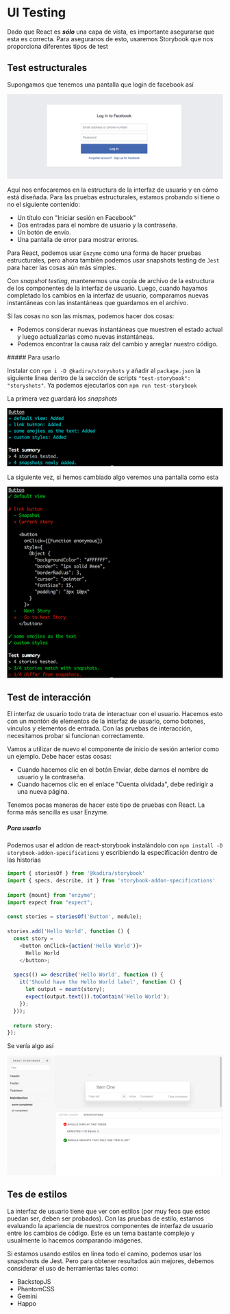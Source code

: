 # UI Testing

Dado que React es _**sólo**_ una capa de vista, es importante asegurarse que esta es correcta. Para aseguranos de esto, usaremos Storybook que nos proporciona diferentes tipos de test

## Test estructurales

Supongamos que tenemos una pantalla que login de facebook así

![](/assets/login-facebook.png)

Aquí nos enfocaremos en la estructura de la interfaz de usuario y en cómo está diseñada. Para las pruebas estructurales, estamos probando si tiene o no el siguiente contenido:

* Un título con "Iniciar sesión en Facebook"
* Dos entradas para el nombre de usuario y la contraseña.
* Un botón de envío.
* Una pantalla de error para mostrar errores.

Para React, podemos usar `Enzyme` como una forma de hacer pruebas estructurales, pero ahora también podemos usar snapshots testing de `Jest` para hacer las cosas aún más simples.

Con _snapshot testing_, mantenemos una copia de archivo de la estructura de los componentes de la interfaz de usuario. Luego, cuando hayamos completado los cambios en la interfaz de usuario, comparamos nuevas instantáneas con las instantáneas que guardamos en el archivo.

Si las cosas no son las mismas, podemos hacer dos cosas:

* Podemos considerar nuevas instantáneas que muestren el estado actual y luego actualizarlas como nuevas instantáneas.
* Podemos encontrar la causa raíz del cambio y arreglar nuestro código.

##### Para usarlo

Instalar con `npm i -D @kadira/storyshots` y añadir al `package.json`
la siguiente linea dentro de la sección de scripts `"test-storybook": "storyshots"`. Ya podemos ejecutarlos con `npm run test-storybook`

La primera vez guardará los _snapshots_

![](/assets/storyshots-first-run.png)

La siguiente vez, si hemos cambiado algo veremos una pantalla como esta

![](/assets/storyshots-diff-view.png)

## Test de interacción

El interfaz de usuario todo trata de interactuar con el usuario. Hacemos esto con un montón de elementos de la interfaz de usuario, como botones, vínculos y elementos de entrada. Con las pruebas de interacción, necesitamos probar si funcionan correctamente.

Vamos a utilizar de nuevo el componente de inicio de sesión anterior como un ejemplo. Debe hacer estas cosas:

* Cuando hacemos clic en el botón Enviar, debe darnos el nombre de usuario y la contraseña.
* Cuando hacemos clic en el enlace "Cuenta olvidada", debe redirigir a una nueva página.

Tenemos pocas maneras de hacer este tipo de pruebas con React. La forma más sencilla es usar Enzyme.

##### Para usarlo

Podemos usar el addon de react-storybook instalándolo con `npm install -D storybook-addon-specifications` y escribiendo la especificación dentro de las historias

```js
import { storiesOf } from '@kadira/storybook'
import { specs, describe, it } from 'storybook-addon-specifications'

import {mount} from "enzyme";
import expect from "expect";

const stories = storiesOf('Button', module);

stories.add('Hello World', function () {
  const story =
    <button onClick={action('Hello World')}>
      Hello World
    </button>;

  specs(() => describe('Hello World', function () {
    it('Should have the Hello World label', function () {
      let output = mount(story);
      expect(output.text()).toContain('Hello World');
    });
  }));

  return story;
});
```

Se vería algo así

![](/assets/storybook-addon-specifications.png)

## Tes de estilos

La interfaz de usuario tiene que ver con estilos (por muy feos que estos puedan ser, deben ser probados). Con las pruebas de estilo, estamos evaluando la apariencia de nuestros componentes de interfaz de usuario entre los cambios de código. Este es un tema bastante complejo y usualmente lo hacemos comparando imágenes.

Si estamos usando estilos en línea todo el camino, podemos usar los snapshosts de Jest. Pero para obtener resultados aún mejores, debemos considerar el uso de herramientas tales como:

* BackstopJS
* PhantomCSS
* Gemini
* Happo